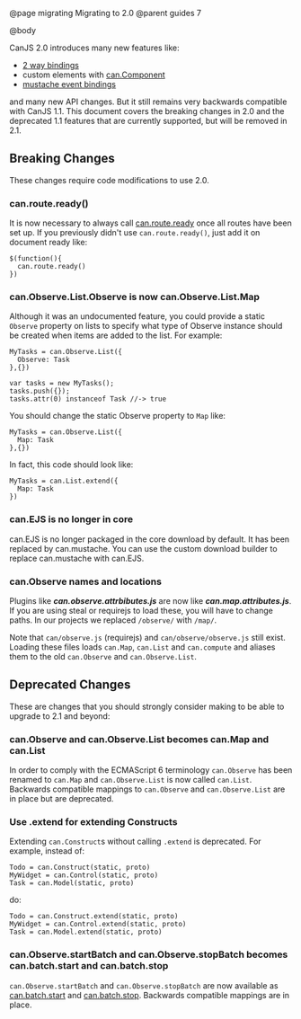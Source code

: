 @page migrating Migrating to 2.0
@parent guides 7

@body

CanJS 2.0 introduces many new features like:

 - [2 way bindings](../docs/can.view.bindings.can-value.html)
 - custom elements with [can.Component](../docs/can.Component.html)
 - [mustache event bindings](../docs/can.Component.html)

and many new API changes.  But it still remains very backwards compatible with
CanJS 1.1.  This document covers the breaking changes in 2.0 and the deprecated 1.1 features
that are currently supported, but will be removed in 2.1.

## Breaking Changes

These changes require code modifications to use 2.0.

### can.route.ready()

It is now necessary to always call [can.route.ready](../docs/can.route.html) once
all routes have been set up. If you previously didn't
use `can.route.ready()`, just add it on document ready like:

```
$(function(){
  can.route.ready()
})
```

### can.Observe.List.Observe is now can.Observe.List.Map

Although it was an undocumented feature, you could
provide a static `Observe` property on lists to
specify what type of Observe instance should be created
when items are added to the list.  For example:

```
MyTasks = can.Observe.List({
  Observe: Task
},{})

var tasks = new MyTasks();
tasks.push({});
tasks.attr(0) instanceof Task //-> true
```

You should change the static Observe property to
`Map` like:

```
MyTasks = can.Observe.List({
  Map: Task
},{})
```

In fact, this code should look like:

```
MyTasks = can.List.extend({
  Map: Task
})
```

### can.EJS is no longer in core

can.EJS is no longer packaged in the core download by default. It has
been replaced by can.mustache. You
can use the custom download builder to replace can.mustache with
can.EJS.

### can.Observe names and locations

Plugins like ___can.observe.attrbibutes.js___ are now like
___can.map.attributes.js___.  If you are using steal or requirejs to
load these, you will have to change paths.  In our projects we
replaced `/observe/` with `/map/`.  

Note that `can/observe.js` (requirejs) and `can/observe/observe.js`
still exist.  Loading these files loads `can.Map`, `can.List` and
`can.compute` and aliases them to the old `can.Observe` and
`can.Observe.List`.

## Deprecated Changes

These are changes that you should strongly consider making to be able to upgrade
to 2.1 and beyond:

### can.Observe and can.Observe.List becomes can.Map and can.List

In order to comply with the ECMAScript 6 terminology `can.Observe` has
been renamed to `can.Map` and `can.Observe.List` is now
called `can.List`. Backwards compatible mappings
to `can.Observe` and `can.Observe.List` are in place
but are deprecated.

### Use .extend for extending Constructs

Extending `can.Construct`s without calling `.extend` is
deprecated.  For example, instead of:

```
Todo = can.Construct(static, proto)
MyWidget = can.Control(static, proto)
Task = can.Model(static, proto)
```

do:

```
Todo = can.Construct.extend(static, proto)
MyWidget = can.Control.extend(static, proto)
Task = can.Model.extend(static, proto)
```

### can.Observe.startBatch and can.Observe.stopBatch becomes can.batch.start and can.batch.stop

`can.Observe.startBatch`
and `can.Observe.stopBatch` are now available as [can.batch.start](../docs/can.batch.start.html)
and [can.batch.stop](../docs/can.batch.stop.html). Backwards compatible mappings are in place.
